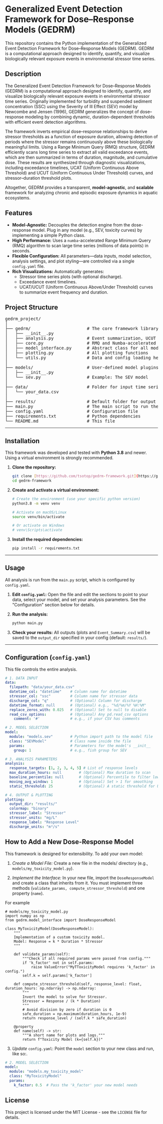 # Generalized Event Detection Framework for Dose–Response Models (GEDRM)

This repository contains the Python implementation of the Generalized Event Detection Framework for Dose–Response Models (GEDRM). GEDRM is a computational approach designed to identify, quantify, and visualize biologically relevant exposure events in environmental stressor time series.

## Description

The Generalized Event Detection Framework for Dose–Response Models (GEDRM) is a computational approach designed to identify, quantify, and visualize biologically relevant exposure events in environmental stressor time series. Originally implemented for turbidity and suspended sediment concentration (SSC) using the Severity of Ill Effect (SEV) model by Newcombe and Jensen (1996), GEDRM generalizes the concept of dose–response modeling by combining dynamic, duration-dependent thresholds with efficient event detection algorithms.

The framework inverts empirical dose–response relationships to derive stressor thresholds as a function of exposure duration, allowing detection of periods where the stressor remains continuously above these biologically meaningful limits. Using a Range Minimum Query (RMQ) structure, GEDRM efficiently scans long time series to extract all valid exceedance events, which are then summarized in terms of duration, magnitude, and cumulative dose. These results are synthesized through diagnostic visualizations, including exceedance timelines, UCAT (Uniform Continuous Above Threshold) and UCUT (Uniform Continuous Under Threshold) curves, and stressor–duration threshold plots.

Altogether, GEDRM provides a transparent, **model-agnostic**, and **scalable** framework for analyzing chronic and episodic exposure dynamics in aquatic ecosystems.

## Features

* **Model-Agnostic:** Decouples the detection engine from the dose-response model. Plug in any model (e.g., SEV, toxicity curves) by implementing a simple Python class.
* **High Performance:** Uses a `numba`-accelerated Range Minimum Query (RMQ) algorithm to scan large time series (millions of data points) in seconds.
* **Flexible Configuration:** All parameters—data inputs, model selection, analysis settings, and plot styling—are controlled via a single `config.yaml` file.
* **Rich Visualizations:** Automatically generates:
    * Stressor time series plots (with optional discharge).
    * Exceedance event timelines.
    * UCAT/UCUT (Uniform Continuous Above/Under Threshold) curves to summarize event frequency and duration.

## Project Structure
<pre>
gedrm_project/
│
├── gedrm/                      # The core framework library (PACKAGE)
│   ├── __init__.py
│   ├── analysis.py             # Event summarization, UCUT logic
│   ├── core.py                 # RMQ and Numba-accelerated event detection
│   ├── model_interface.py      # Abstract class for all models
│   ├── plotting.py             # All plotting functions
│   └── utils.py                # Data and config loading helpers
│
├── models/                     # User-defined model plugins (PACKAGE)
│   ├── __init__.py
│   └── sev.py                  # Example: The SEV model
│
├── data/                       # Folder for input time series data
│   └── your_data.csv
│
├── results/                    # Default folder for output plots and CSVs
├── main.py                     # The main script to run the analysis
├── config.yaml                 # Configuration file
├── requirements.txt            # Python dependencies
└── README.md                   # This file
</pre>

---

## Installation

This framework was developed and tested with **Python 3.8** and newer. Using a virtual environment is strongly recommended.

1.  **Clone the repository:**
    ```bash
    git clone [https://github.com/tsotop/gedrm-framework.git](https://github.com/tsotop/gedrm-framework.git)
    cd gedrm-framework
    ```

2.  **Create and activate a virtual environment:**
    ```bash
    # Create the environment (use your specific python version)
    python3.8 -m venv venv
    
    # Activate on macOS/Linux
    source venv/bin/activate
    
    # Or activate on Windows
    # venv\Scripts\activate
    ```

3.  **Install the required dependencies:**
    ```bash
    pip install -r requirements.txt
    ```

---

## Usage

All analysis is run from the `main.py` script, which is configured by `config.yaml`.

1.  **Edit `config.yaml`:** Open the file and edit the sections to point to your data, select your model, and set your analysis parameters. See the "Configuration" section below for details.

2.  **Run the analysis:**
    ```bash
    python main.py
    ```

3.  **Check your results:** All outputs (plots and `Event_Summary.csv`) will be saved to the `output_dir` specified in your config (default: `results/`).

---

## Configuration (`config.yaml`)

This file controls the entire analysis.

```yaml
# 1. DATA INPUT
data:
  filepath: "data/your_data.csv"
  datetime_col: "datetime"    # Column name for datetime
  stressor_col: "ssc"         # Column name for stressor data
  discharge_col: "q"          # (Optional) Column for discharge
  datetime_format: null       # (Optional) e.g., "%d/%m/%Y %H:%M"
  replace_zeros_with: 0.025   # (Optional) Set to null to disable
  read_csv_options:           # (Optional) Any pd.read_csv options
    comment: '#'              # e.g., if your CSV has comments

# 2. MODEL SELECTION
model:
  module: "models.sev"        # Python import path to the model file
  class: "SEVModel"           # Class name inside the file
  params:                     # Parameters for the model's __init__
    group: 1                  # e.g., fish group for SEV

# 3. ANALYSIS PARAMETERS
analysis:
  response_targets: [1, 2, 3, 4, 5] # List of response levels
  max_duration_hours: null        # (Optional) Max duration to scan
  baseline_percentile: null       # (Optional) Percentile to filter low thresholds
  moving_avg_window: 1            # (Optional) Set > 1 for smoothing
  static_threshold: 25            # (Optional) A static threshold for UCUT comparison

# 4. OUTPUT & PLOTTING
plotting:
  output_dir: "results/"
  colormap: "binary"
  stressor_label: "Stressor"
  stressor_units: "mg/L"
  response_label: "Response Level"
  discharge_units: "m³/s"
```
  
## How to Add a New Dose-Response Model
This framework is designed for extensibility. To add your own model:

1. *Create a Model File:* Create a new file in the models/ directory (e.g., `models/my_toxicity_model.py`).

2. *Implement the Interface:* In your new file, import the `DoseResponseModel` and create a class that inherits from it. You must implement three methods (`validate_params, compute_stressor_threshold`) and one property (`name`).

For example
```my model
# models/my_toxicity_model.py
import numpy as np
from gedrm.model_interface import DoseResponseModel

class MyToxicityModel(DoseResponseModel):
    """
    Implementation of a custom toxicity model.
    Model: Response = k * Duration * Stressor
    """

    def validate_params(self):
        """Check if all required params were passed from config."""
        if 'k_factor' not in self.params:
            raise ValueError("MyTToxicityModel requires 'k_factor' in config.")
        self.k = self.params['k_factor']

    def compute_stressor_threshold(self, response_level: float, duration_hours: np.ndarray) -> np.ndarray:
        """
        Invert the model to solve for Stressor.
        Stressor = Response / (k * Duration)
        """
        # Avoid division by zero if duration is 0
        safe_duration = np.maximum(duration_hours, 1e-9)
        return response_level / (self.k * safe_duration)

    @property
    def name(self) -> str:
        """A short name for plots and logs."""
        return f"Toxicity Model (k={self.k})"
```
3. *Update* `config.yaml`: Point the `model` section to your new class and run, like so:.

```yaml
# 2. MODEL SELECTION
model:
  module: "models.my_toxicity_model"
  class: "MyToxicityModel"
  params:
    k_factor: 0.5  # Pass the 'k_factor' your new model needs
```

## License

This project is licensed under the MIT License - see the `LICENSE` file for details.
